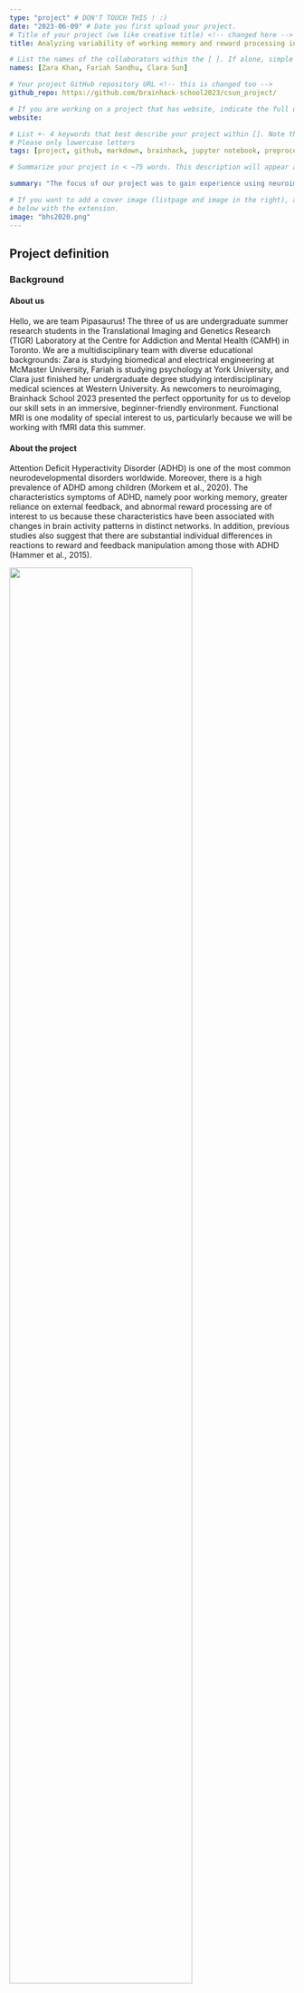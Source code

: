 ```yaml
---
type: "project" # DON'T TOUCH THIS ! :)
date: "2023-06-09" # Date you first upload your project.
# Title of your project (we like creative title) <!-- changed here -->
title: Analyzing variability of working memory and reward processing in children with and without ADHD using fMRI data

# List the names of the collaborators within the [ ]. If alone, simple put your name within [] <!-- changed here -->
names: [Zara Khan, Fariah Sandhu, Clara Sun]

# Your project GitHub repository URL <!-- this is changed too -->
github_repo: https://github.com/brainhack-school2023/csun_project/

# If you are working on a project that has website, indicate the full url including "https://" below or leave it empty. <!-- changed here too -->
website:

# List +- 4 keywords that best describe your project within []. Note that the project summary also involves a number of key words. Those are listed on top of the [github repository](https://github.com/brainhack-school2020/project_template), click `manage topics`. <!-- changed here as well -->
# Please only lowercase letters
tags: [project, github, markdown, brainhack, jupyter notebook, preprocessing, ADHD, fMRI]

# Summarize your project in < ~75 words. This description will appear at the top of your page and on the list page with other projects.. <!-- this is changed as well -->

summary: "The focus of our project was to gain experience using neuroimaging tools to preprocess, analyze, and visualize functional MRI data. We aimed to explore differential variability in brain connectivity among children with and without ADHD. Project reports are incorporated on the BHS [website](https://school.brainhackmtl.org/project)."

# If you want to add a cover image (listpage and image in the right), add it to your directory and indicate the name
# below with the extension.
image: "bhs2020.png" 
---
```

<!-- This is an html comment and this won't appear in the rendered page. You are now editing the "content" area, the core of your description. Everything that you can do in markdown is allowed below. We added a couple of comments to guide your through documenting your progress. -->

## Project definition

### Background

#### About us
Hello, we are team Pipasaurus! The three of us are undergraduate summer research students in the Translational Imaging and Genetics Research (TIGR) Laboratory at the Centre for Addiction and Mental Health (CAMH) in Toronto. We are a multidisciplinary team with diverse educational backgrounds: Zara is studying biomedical and electrical engineering at McMaster University, Fariah is studying psychology at York University, and Clara just finished her undergraduate degree studying interdisciplinary medical sciences at Western University. As newcomers to neuroimaging, Brainhack School 2023 presented the perfect opportunity for us to develop our skill sets in an immersive, beginner-friendly environment. Functional MRI is one modality of special interest to us, particularly because we will be working with fMRI data this summer.

#### About the project

Attention Deficit Hyperactivity Disorder (ADHD) is one of the most common neurodevelopmental disorders worldwide. Moreover, there is a high prevalence of ADHD among children (Morkem et al., 2020). The characteristics symptoms of ADHD, namely poor working memory, greater reliance on external feedback, and abnormal reward processing are of interest to us because these characteristics have been associated with changes in brain activity patterns in distinct networks. In addition, previous studies also suggest that there are substantial individual differences in reactions to reward and feedback manipulation among those with ADHD (Hammer et al., 2015). 

<img src="cover_brain_tingz.png" width="80%">

### Personal Goals <!-- Done -->
 * Understand the processing and application of the full neuroimaging workflow, specifically from raw fMRI data to data visualization
 * Build and develop skills in open science applications, particularly for future neuroimaging projects
 * Gaining insight into fMRI data applications, specifically in creating connectivity matrices and brain parcellations

### Tools <!-- Done -->

This project will rely on the following technologies:
<!-- testing thing here -->
<OL>
<LI>Open Neuro fMRI data - doi: 10.18112/openneuro.ds002424.v1.2.0
<LI>Python Scripts
<UL>
<LI>Nilearn - extractring and visualizing data
<LI>Pandas - manipulation and plotting 
<LI>Nibabel - loading images
</UL>
<LI>SciNet - Jupyter Notebook - to implement code for our data/ take first steps within our the Niagara (University of Toronto) cluster
<LI>Git and GitHub - practice sharing a workspace, fork repositories, version control 
<LI>Bash - Use Terminal for quick and easy access 
</OL>

### Data

For this project, we were working with a Neuroimaging Dataset on Working Memory and Reward Processing in Children With and Without ADHD from OpenNeuro (Lytle et al., 2020). 

The dataset contains 79 children at session T1 (mean age = 10.4, 14 female). A subset of the participants 48 individuals returned two years later to complete a follow-up standardized testing session (n = 48, mean age = 12.6, SD = 0.94). 35 participants at session T1 and 18 participants at session T2 had a diagnosis of ADHD. All participants diagnosed with ADHD were male. Participants were recruited from the greater Chicago area.

Participants completed eight n-back working memory tasks in the scanner which varied in three factors: reward amount, feedback delay, and judgment type. In all tasks, participants were presented with a series of letters one at a time. These letters were located in one of four positions around a fixation box. 

In the verbal working memory task (V), which is what we were looking at,  participants were asked to judge whether the letter that appeared on the screen was the same letter as the one presented n letters back.

Participants made responses by selecting one of two buttons on a right-handed button box. Prior to the beginning of each block, the program would indicate which task instructions were to be followed (1-back, 2-back or fixation) with varying amounts of trials and questions. 

Tasks also varied in reward amount. Participants were told that they would make $.02 or $.25 for every correct answer for the small (S) and large (L) reward tasks, although all participants were compensated the same by the end of the tasks. Participants were reminded of what reward amount was being offered by one of two images. For small reward tasks, the image was two coins, and for the large reward tasks, the was a stack of paper bills. 

Tasks contained one of two feedback times, immediate (I) or delayed (D). In the delayed feedback tasks, participants would continue to view a black fixation square. At the end of each experimental block, participants would be told their percentage of correct responses.

In all tasks, trial timing was adhered to. Participants were presented with the letter in one of the four corners, where the letter disappeared and only the fixation square remained. Participants then continued to see a fixation period of 600 ms. In delayed feedback, the fixation square remained black.
 
Some Limitations included:
* Right-handed
* Native English speakers
* Have normal or corrected to normal vision and have no history of neurological or psychological disorder
* Prematurity of less than 36 weeks
* Head injury causing overnight hospitalization
* Hearing loss, or contraindications for MRI
* Participants could not be taking medication affecting the central nervous system other than ADHD medication, and all participants with ADHD were required to be male

**Our Chosen Task:**
Our group had chosen to focus on one task from the eight- the Verbal, Large Reward, Delayed Feedback (VLD).  Of the 73 participants who completed the VLD task, 30 participants were diagnosed with ADHD as opposed to the 43 participants who were not. Due to problems our group ran into with preprocessing data (which will be discussed later), we were only able to obtain processed data for the first 10 participants, 4 of whom could not be used as a result of not completing the VLD task. Of our six participants, five individuals were diagnosed with ADHD.
 
 <!-- This is now done - task schematic images have been added! --> 
<body>
 <h4>Verbal Task and Large Reward with Delayed Feedback</h1>
  <figure>
  <img src="verbal_task.png" alt="schematic of verbal task" width="370" height="600">
   <figcaption>Figure 1. Schematic of verbal task design adapted from Lytle et al. (2020) illustrating correct (solid arrow) and incorrect (dashed arrow) trials in the (a) 1-back, (b) 2-back tasks.</figcaption>
  </figure>
  <figure>
   <img src="delayed-feedback-large-reward.png" alt="schematic of delayed feedback for the large reward" width="350" height="300">
   <figcaption>Figure 2. Schematic of the delayed feedback large reward adapted from Lytle et al. (2020) illustrating trial timing.</figcaption>
  </figure>
 </div>
</body>
 

### Deliverables
&check; Preprocessed Data<br>
&#10003; Creating Brain Parcellations<br>
&#10003; Visualizations<br>
&#10003; Graphs for Statistical Analysis<br>
&check; Connecitivty Matrix<br>


## Results
 
### Progress overview

This project was initiated by Clara Sun, Fariah Sandhu and Zara Khan, based off of the OpenNeuro Dataset from James R. Booth et al on 22nd May 2023. The final presentation of this project was delivered on 2nd June 2023. All deliverables were given an attempt to be completed, where the ones that were, can be found on this repository. 

### Tools we learned to use during this project

 * **Pre-processing Data Scripts:** We learned how to pre-process data for the first time, which is running code through SciNet clusteres and being able to access the fMRI data. It felt really weird, but somehow quite fun as well.
 * **Jupyter Notebook/Jupyter Lab:** We used this platform to code our results based on the preprocessed data. That was quite the challenge because we were hit with all these new libraries that we did not know could produce _so_ many different visualizations.
 * **Git:** Through the modules, and accessing functions used for preprocessing/analysis - Git was a integral part of what we had to learn.
 * **Bash/Terminal:** To be able to locate our data once it was/after preprocessing, we had to be able to use the classic "cd" and "ls" commands to find where all our outputs from the preprocesed data was hidden.

### Results

#### Deliverable 1: A Github repository with code scripts and data preparation

The data we obtained from Lytle et al. (2020) via OpenNeuro was already validated based on the Brain Imaging Data Structure (BIDS) standards. Thus, we were able to proceed directly to preprocessing data by forking the schizophrenia Canadian Neuroimaging Database (SCanD) project codebase developed by Erin Dickie and TIGR Lab. An overview of the general folder structure for the repository (after all scripts are run) is shown below.
 
<img src="bids_folder_structure.png" alt="Tree diagram showing SCanD_project folder structure" width="600" height="450">

An example of output from the SCanD project preprocessing pipeline fMRI prep anatomical step is shown below for subject 3, a child without ADHD. Specifically, the image below shows the template T1-weighted image with contours delineating the detected brain mask (red outline) and brain tissue (blue outline) segmentations. These outputs were reviewed for quality assurance purposes.

<img src="fmriprep_anat_sub-03.png" alt="Brain mask and tissue segmentation for subject 3, child without ADHD" width="400" height="450">

Our project GitHub repository can be accessed here: https://github.com/brainhack-school2023/csun_project/ 

Our preprocessing scripts adapted from Erin Dickie’s SCanD_project: https://github.com/sunclara/SCanD_project-brainhack2023 

#### Deliverable 2: A jupyter notebook of the analysis codes and visualizations
 
Based on resources contained within Erin Dickie’s Krembil Centre for Neuroinformatics (KCNI) summer school slides and modules, we were able to produce graphs as well as brain images via the preprocessed data. For example, using nilearn, nibabel, and matplotlib, we were able to plot slices of the brain as well as a line graph which displayed fMRI signal vs time of any brain parcellation. In the context of our data, we chose to plot the somatomotor region vs the auditory region. 
 
The code for parcellation graph comparing fMRI signal vs. time with the somatomotor and auditory regions:

  <figure>
  <img src="code.png" alt="Code used to generate BOLD graph and connectivity matrix" width="700" height="450">
  </figure>                                                                                                 

BOLD fMRI signal over time for somatosensory and auditory regions:
  <figure>
   <img src="bold_graph.png" alt="Graph showing BOLD fMRI signal over time for somatosensory and auditory regions" width="600" height="200">
  </figure>                                                                                                     

#### Deliverable 3: A connectivity matrix based on one task
 
Once again, following Erin Dickie’s KCNI modules, we were able to create and compare connectivity matrices based on children with and without ADHD. The analysis code can be found within this repository under “brainhacks_connectivity matrix.ipynb”. Using a list, we were able to sum up the values of each participant with ADHD, average out these values (using numpy), and then plot the models using previous code in order to see a connectivity matrix. 

 Participant (subject 3) without ADHD:
 <!-- Adding the first kinda bougie connectivity matrix --> 
   <figure>
   <img src="connectivity_matrix.png" alt="fMRI connectivity matrix for subject 3, a neurotypically developing child" width="550" height="400">
  </figure>   

 
 Participants with ADHD:
 <!-- Add the sucky connectivity matrix --> 
  <figure>
   <img src="connectivity_matrix_ADHD.png" alt="fMRI connectivity matrix for children with ADHD" width="550" height="400">
  </figure>   
 
## Conclusion 

The personal objectives within this project were met as well as some deliverable goals. We all started Brainhacks with no previous knowledge on neuroimaging and the tools used with neuro-analysis on fMRI data. Moreover, most of us had limited skills with code. During our time in Brainhacks school, we were exposed to many different skills and techniques that we did not know existed. We learned lots from the modules such as the introduction to python and fMRI modules that set the foundation for our knowledge. We then applied these skills with the homework which prepared us for our project. We would like to take these skills that we learned over the course of a month in future personal projects over the summer, and develop them further. 

We are also glad to have had wonderful TAs as well as our supervisor, Erin Dickie, that helped us perform analysis on SciNet within the Nigara cluster.

## Acknowledgements
We would like to thank Erin Dickie for leading and organizing Brainhacks school for the Toronto Hub and giving us the wonderful opportunity to be able to join. We would also like to thank our TAs who would join our online discord calls, and were always available to help whenever we needed it:
* Ju-Chi Yu
* Ryan Yeung

A special mention to the 12th floor and their coffee machine, and Major League Hacking for providing us with merch and pizza on our last day!

## References
 Hammer, R., Cooke, G. E., Stein, M. A., & Booth, J. R. (2015). Functional neuroimaging of visuospatial working memory tasks enables accurate detection of attention deficit and hyperactivity disorder. NeuroImage Clinical, 9(C), 244–252. https://doi.org/10.1016/j.nicl.2015.08.015

Lytle M. N., Hammer R., & Booth J. R. (2020). Working memory and reward in children with and without Attention Deficit Hyperactivity Disorder (ADHD). OpenNeuro.10.18112/openneuro.ds002424 Lytle MN, Hammer R & Booth JR (2020). A neuroimaging dataset on working memory and reward processing in children with and without ADHD. Data in Brief, 28,105801.

Morkem, R., Handelman, K., Queenan, J. A., Birtwhistle, R., & Barber, D. (2020). Validation of an EMR algorithm to measure the prevalence of ADHD in the Canadian Primary Care Sentinel Surveillance Network (CPCSSN). BMC Medical Informatics and Decision Making, 20(1), 166–166. https://doi.org/10.1186/s12911-020-01182-2


